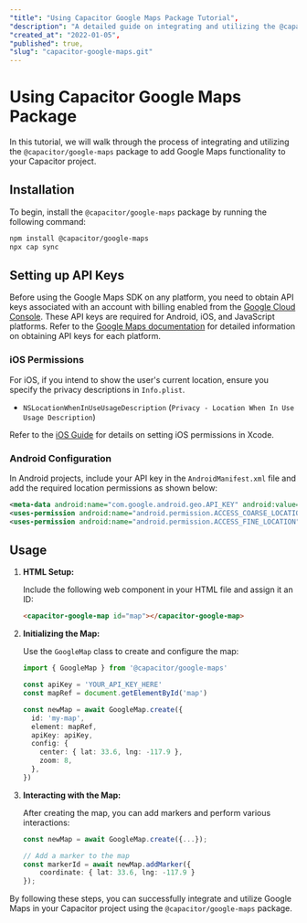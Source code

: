 ```yaml
---
"title": "Using Capacitor Google Maps Package Tutorial",
"description": "A detailed guide on integrating and utilizing the @capacitor/google-maps package within your Capacitor project.",
"created_at": "2022-01-05",
"published": true,
"slug": "capacitor-google-maps.git"
---
```


# Using Capacitor Google Maps Package

In this tutorial, we will walk through the process of integrating and utilizing the `@capacitor/google-maps` package to add Google Maps functionality to your Capacitor project.

## Installation

To begin, install the `@capacitor/google-maps` package by running the following command:

```bash
npm install @capacitor/google-maps
npx cap sync
```

## Setting up API Keys

Before using the Google Maps SDK on any platform, you need to obtain API keys associated with an account with billing enabled from the [Google Cloud Console](https://console.cloud.google.com). These API keys are required for Android, iOS, and JavaScript platforms. Refer to the [Google Maps documentation](https://developers.google.com/maps/documentation/android-sdk/overview) for detailed information on obtaining API keys for each platform.

### iOS Permissions

For iOS, if you intend to show the user's current location, ensure you specify the privacy descriptions in `Info.plist`. 

- `NSLocationWhenInUseUsageDescription` (`Privacy - Location When In Use Usage Description`)

Refer to the [iOS Guide](https://capacitorjs.com/docs/ios) for details on setting iOS permissions in Xcode.

### Android Configuration

In Android projects, include your API key in the `AndroidManifest.xml` file and add the required location permissions as shown below:

```xml
<meta-data android:name="com.google.android.geo.API_KEY" android:value="YOUR_API_KEY_HERE"/>
<uses-permission android:name="android.permission.ACCESS_COARSE_LOCATION" />
<uses-permission android:name="android.permission.ACCESS_FINE_LOCATION" />
```

## Usage

1. **HTML Setup:**
   
   Include the following web component in your HTML file and assign it an ID:

   ```html
   <capacitor-google-map id="map"></capacitor-google-map>
   ```

2. **Initializing the Map:**

   Use the `GoogleMap` class to create and configure the map:

   ```typescript
   import { GoogleMap } from '@capacitor/google-maps'

   const apiKey = 'YOUR_API_KEY_HERE'
   const mapRef = document.getElementById('map')

   const newMap = await GoogleMap.create({
     id: 'my-map',
     element: mapRef,
     apiKey: apiKey,
     config: {
       center: { lat: 33.6, lng: -117.9 },
       zoom: 8,
     },
   })
   ```

3. **Interacting with the Map:**

   After creating the map, you can add markers and perform various interactions:

   ```typescript
   const newMap = await GoogleMap.create({...});

   // Add a marker to the map
   const markerId = await newMap.addMarker({
       coordinate: { lat: 33.6, lng: -117.9 }
   });
   ```

By following these steps, you can successfully integrate and utilize Google Maps in your Capacitor project using the `@capacitor/google-maps` package.
